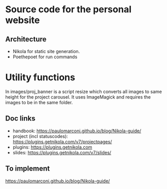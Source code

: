 # Source code for the personal website

## Architecture

- Nikola for static site generation.
- Poethepoet for run commands

# Utility functions

In images/proj_banner is a script resize which converts all images to same height 
for the project carousel. It uses ImageMagick and requires the images to be in the same folder.

## Doc links

- handbook: https://paulomarconi.github.io/blog/Nikola-guide/
- project (incl statuscodes): https://plugins.getnikola.com/v7/projectpages/
- plugins: https://plugins.getnikola.com
- slides: https://plugins.getnikola.com/v7/slides/

## To implement

https://paulomarconi.github.io/blog/Nikola-guide/
